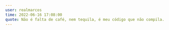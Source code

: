 ```yaml
---
user: realmarcos
time: 2022-06-16 17:08:00
quote: Não é falta de café, nem tequila, é meu código que não compila.
---
```

